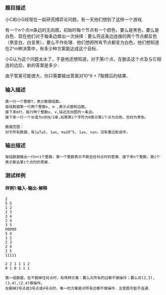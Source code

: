 ### 题目描述

小C和小G经常在一起研究搏弈论问题，有一天他们想到了这样一个游戏.

有一个n个点m条边的无向图，初始时每个节点有一个颜色，要么是黑色，要么是白色．现在他们对于每条边做出一次抉择：要么将这条边连接的两个节点都反色（黑变白，白变黑），要么不作处理．他们想把所有节点都变为白色，他们想知道在2^m种决策中，有多少种方案能达成这个目标．

小G认为这个问题太水了，于是他还想知道，对于第i个点，在删去这个点及与它相连的边后，新的答案是多少．

由于答案可能很大，你只需要输出答案对10^9 + 7取模后的结果．

### 输入描述

```
第一行一个整数T，表示数据组数。
每组数据第一行两个整数n, m ,表示点数和边数。
接下来m行，每行两个整数u, v,描述无向图的一条边。
接下来一行一个长度为n的0/1串,如果第i个字符为0表示第i个点为白色，否则为黑色。

数据范围：
对于所有数据，有1≤T≤5, 1≤n, m≤10^5, 1≤u, v≤n，没有重边和自环。
```
### 输出描述

```
每组数据输出一行n+1个整数，第一个整数表示不删去任何点时的答案．接下来n个整数，第i个表示删去第i个点时的答案.
```

### 测试样例
#### 样例1:输入-输出-解释

```
2
5 5
1 2
2 3
3 4
2 4
3 5
00000
5 4
1 2
2 3
2 4
2 5
11111
```
```
2 2 1 1 1 2
0 1 0 1 1 1
```
```
第一组数据，在不删掉任何点时，有两种方案：要么对所有的边都不做操作；要么对(2,3),(3,4),(2,4)做操作。
在删掉2号点或3号点或4号点时，唯一的方案是对所有边都不做操作．注意图可能不连通．
```